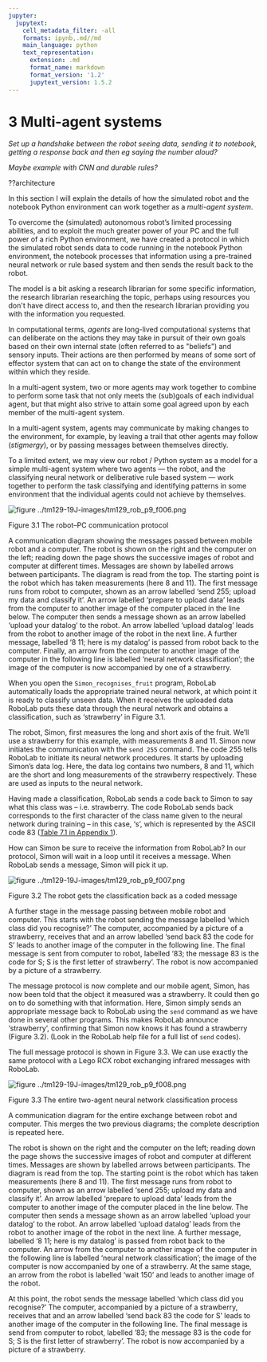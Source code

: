 ```yaml
---
jupyter:
  jupytext:
    cell_metadata_filter: -all
    formats: ipynb,.md//md
    main_language: python
    text_representation:
      extension: .md
      format_name: markdown
      format_version: '1.2'
      jupytext_version: 1.5.2
---
```


# 3 Multi-agent systems


*Set up a handshake between the robot seeing data, sending it to notebook, getting a response back and then eg saying the number aloud?*


*Maybe example with CNN and durable rules?*

??architecture

In this section I will explain the details of how the simulated robot and the notebook Python environment can work together as a *multi-agent system*.

To overcome the (simulated) autonomous robot’s limited processing abilities, and to exploit the much greater power of your PC and the full power of a rich Python environment, we have created a protocol in which the simulated robot sends data to code running in the notebook Python environment, the notebook processes that information using a pre-trained neural network or rule based system and then sends the result back to the robot.

The model is a bit asking a research librarian for some specific information, the research librarian researching the topic, perhaps using resources you don't have direct access to, and then the research librarian providing you with the information you requested.

In computational terms, *agents* are long-lived computational systems that can deliberate on the actions they may take in pursuit of their own goals based on their own internal state (often referred to as "beliefs") and sensory inputs. Their actions are then performed by means of some sort of effector system that can act on to change the state of the environment within which they reside.

In a multi-agent system, two or more agents may work together to combine to perform some task that not only meets the (sub)goals of each individual agent, but that might also strive to attain some goal agreed upon by each member of the multi-agent system.

In a multi-agent system, agents may communicate by making changes to the environment, for example, by leaving a trail that other agents may follow (*stigmergy*), or by passing messages between themselves directly.

To a limited extent, we may view our robot / Python system as a model for a simple multi-agent system where two agents — the robot, and the classifying neural network or deliberative rule based system — work together to perform the task classifying and identifying patterns in some environment that the individual agents could not achieve by themselves.





![figure ../tm129-19J-images/tm129_rob_p9_f006.png](../tm129-19J-images/tm129_rob_p9_f006.png)


Figure 3.1 The robot–PC communication protocol


A communication diagram showing the messages passed between mobile robot and a computer. The robot is shown on the right and the computer on the left; reading down the page shows the successive images of robot and computer at different times. Messages are shown by labelled arrows between participants. The diagram is read from the top. The starting point is the robot which has taken measurements (here 8 and 11). The first message runs from robot to computer, shown as an arrow labelled ‘send 255; upload my data and classify it’. An arrow labelled ‘prepare to upload data’ leads from the computer to another image of the computer placed in the line below. The computer then sends a message shown as an arrow labelled ‘upload your datalog’ to the robot. An arrow labelled ‘upload datalog’ leads from the robot to another image of the robot in the next line. A further message, labelled ‘8 11; here is my datalog’ is passed from robot back to the computer. Finally, an arrow from the computer to another image of the computer in the following line is labelled ‘neural network classification’; the image of the computer is now accompanied by one of a strawberry.

When you open the `Simon_recognises_fruit` program, RoboLab automatically loads the appropriate trained neural network, at which point it is ready to classify unseen data. When it receives the uploaded data RoboLab puts these data through the neural network and obtains a classification, such as ‘strawberry’ in Figure 3.1.

The robot, Simon, first measures the long and short axis of the fruit. We’ll use a strawberry for this example, with measurements 8 and 11. Simon now initiates the communication with the `send 255` command. The code 255 tells RoboLab to initiate its neural network procedures. It starts by uploading Simon’s data log. Here, the data log contains two numbers, 8 and 11, which are the short and long measurements of the strawberry respectively. These are used as inputs to the neural network.

Having made a classification, RoboLab sends a code back to Simon to say what this class was – i.e. strawberry. The code RoboLab sends back corresponds to the first character of the class name given to the neural network during training – in this case, ‘s’, which is represented by the ASCII code 83 (<a xmlns:str="http://exslt.org/strings" href="">Table 7.1 in Appendix 1</a>).

How can Simon be sure to receive the information from RoboLab? In our protocol, Simon will wait in a loop until it receives a message. When RoboLab sends a message, Simon will pick it up.


![figure ../tm129-19J-images/tm129_rob_p9_f007.png](../tm129-19J-images/tm129_rob_p9_f007.png)


Figure 3.2 The robot gets the classification back as a coded message


A further stage in the message passing between mobile robot and computer. This starts with the robot sending the message labelled ‘which class did you recognise?’ The computer, accompanied by a picture of a strawberry, receives that and an arrow labelled ‘send back 83 the code for S’ leads to another image of the computer in the following line. The final message is sent from computer to robot, labelled ‘83; the message 83 is the code for S; S is the first letter of strawberry’. The robot is now accompanied by a picture of a strawberry.

The message protocol is now complete and our mobile agent, Simon, has now been told that the object it measured was a strawberry. It could then go on to do something with that information. Here, Simon simply sends an appropriate message back to RoboLab using the `send` command as we have done in several other programs. This makes RoboLab announce ‘strawberry’, confirming that Simon now knows it has found a strawberry (Figure 3.2). (Look in the RoboLab help file for a full list of `send` codes).

The full message protocol is shown in Figure 3.3. We can use exactly the same protocol with a Lego RCX robot exchanging infrared messages with RoboLab.


![figure ../tm129-19J-images/tm129_rob_p9_f008.png](../tm129-19J-images/tm129_rob_p9_f008.png)


Figure 3.3 The entire two-agent neural network classification process


A communication diagram for the entire exchange between robot and computer. This merges the two previous diagrams; the complete description is repeated here. 

 The robot is shown on the right and the computer on the left; reading down the page shows the successive images of robot and computer at different times. Messages are shown by labelled arrows between participants. The diagram is read from the top. The starting point is the robot which has taken measurements (here 8 and 11). The first message runs from robot to computer, shown as an arrow labelled ‘send 255; upload my data and classify it’. An arrow labelled ‘prepare to upload data’ leads from the computer to another image of the computer placed in the line below. The computer then sends a message shown as an arrow labelled ‘upload your datalog’ to the robot. An arrow labelled ‘upload datalog’ leads from the robot to another image of the robot in the next line. A further message, labelled ‘8 11; here is my datalog’ is passed from robot back to the computer. An arrow from the computer to another image of the computer in the following line is labelled ‘neural network classification’; the image of the computer is now accompanied by one of a strawberry. At the same stage, an arrow from the robot is labelled ‘wait 150’ and leads to another image of the robot. 

 At this point, the robot sends the message labelled ‘which class did you recognise?’ The computer, accompanied by a picture of a strawberry, receives that and an arrow labelled ‘send back 83 the code for S’ leads to another image of the computer in the following line. The final message is send from computer to robot, labelled ’83; the message 83 is the code for S; S is the first letter of strawberry’. The robot is now accompanied by a picture of a strawberry. 

